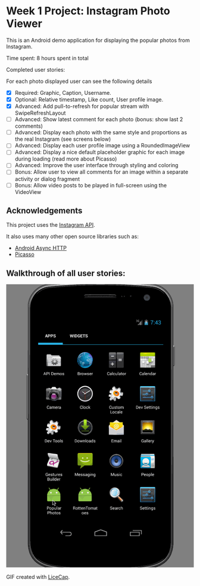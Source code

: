 # Week 1 Project: Instagram Photo Viewer

This is an Android demo application for displaying the popular photos from Instagram.

Time spent: 8 hours spent in total

Completed user stories:

For each photo displayed user can see the following details
 * [x] Required: Graphic, Caption, Username.
 * [x] Optional: Relative timestamp, Like count, User profile image.
 * [x] Advanced: Add pull-to-refresh for popular stream with SwipeRefreshLayout
 * [ ] Advanced: Show latest comment for each photo (bonus: show last 2 comments)
 * [ ] Advanced: Display each photo with the same style and proportions as the real Instagram (see screens below)
 * [ ] Advanced: Display each user profile image using a RoundedImageView
 * [ ] Advanced: Display a nice default placeholder graphic for each image during loading (read more about Picasso)
 * [ ] Advanced: Improve the user interface through styling and coloring
 * [ ] Bonus: Allow user to view all comments for an image within a separate activity or dialog fragment
 * [ ] Bonus: Allow video posts to be played in full-screen using the VideoView

## Acknowledgements

This project uses the [Instagram API](https://instagram.com/developer/).

It also uses many other open source libraries such as:

 * [Android Async HTTP](https://github.com/loopj/android-async-http)
 * [Picasso](http://square.github.io/picasso/)

## Walkthrough of all user stories:

![Video Walkthrough](PopularPhotos.gif)

GIF created with [LiceCap](http://www.cockos.com/licecap/).
